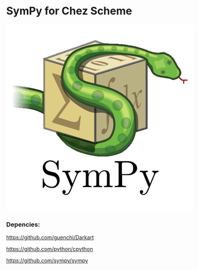 # SymPy for Chez Scheme

![image](https://github.com/guenchi/SymPy/blob/master/img/sympy.png)

### Depencies:

https://github.com/guenchi/Darkart

https://github.com/python/cpython

https://github.com/sympy/sympy